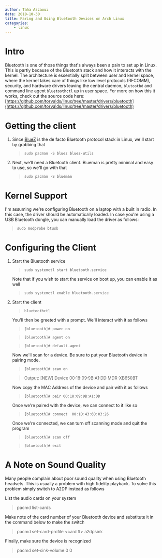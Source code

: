 ```yaml
---
author: Taha Azzaoui
date: 2018-10-30
title: Paring and Using Bluetooth Devices on Arch Linux
categories:
    - linux
---
```


# Intro
Bluetooth is one of those things that's always been a pain to set up in Linux. 
This is partly because of the Bluetooth stack and how it interacts with
the kernel. The architecture is essentially split between user and
kernel space, where the kernel takes care of things like low level protocols
(RFCOMM), security, and hardware drivers leaving the central daemon, `blutoothd`
and command line agent `bluetoothctl` up in user space. For more on how this
it works, check out the source code here:
[https://github.com/torvalds/linux/tree/master/drivers/bluetooth](https://github.com/torvalds/linux/tree/master/drivers/bluetooth)

# Getting the client
1. Since [BlueZ](http://www.bluez.org/) is the de facto Bluetooth protocol stack in Linux, we'll start by
   grabbing that
   
    > `sudo pacman -S bluez bluez-utils`
 
2. Next, we'll need a Bluetooth client. Blueman is pretty minimal and easy to
   use, so we'll go with that
   
    > `sudo pacman -S blueman`

# Kernel Support 
I'm assuming we're configuring Bluetooth on a laptop with a built in radio. In
this case, the driver should be automatically loaded. In case you're using a USB
Bluetooth dongle, you can manually load the driver as follows:

> `sudo modprobe btusb`


# Configuring the Client

1. Start the Bluetooth service

   > `sudo systemctl start bluetooth.service`
   
   Note that if you wish to start the service on boot up, you can enable it as
   well
   
   > `sudo systemctl enable bluetooth.service`

2. Start the client
   
   > `bluetoothctl`
   
   You'll then be greeted with a prompt. We'll interact with it as follows
   
   > ``[bluetooth]# power on``
   
   > ``[bluetooth]# agent on``
   
   > ``[bluetooth]# default-agent``
   
   Now we'll scan for a device. Be sure to put your Bluetooth device in pairing mode.
   
   > ``[bluetooth]# scan on``
   
   > Output: [NEW] Device 00:18:09:9B:A1:DD MDR-XB650BT
   
   Now copy the MAC Address of the device and pair with it as follows
   
   > ``[bluetooth]# pair 00:18:09:9B:A1:DD``
   
   Once we're paired with the device, we can connect to it like so
   
   > ``[bluetooth]# connect  00:1D:43:6D:03:26``
   
   Once we're connected, we can turn off scanning mode and quit the program
   
   > ``[bluetooth]# scan off``
   
   > ``[bluetooth]# exit``


# A Note on Sound Quality
Many people complain about poor sound quality when using Bluetooth headsets.
This is usually a problem with high fidelity playback. To solve this problem
simply switch to A2DP instead as follows

List the audio cards on your system

> pacmd list-cards

Make note of the card number of your Bluetooth device and substitute it in the
command below to make the switch

> pacmd set-card-profile <card #> a2dpsink

Finally, make sure the device is recognized

> pacmd set-sink-volume 0 0
